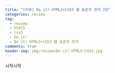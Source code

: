```yaml
---  
title: "[리뷰] Do it! HTML5+CSS3 웹 표준의 정석 2판"  
categories: review  
tag:
  - review
  - html5
  - css3
  - Do it!
  - Do it! HTML5+CSS3 웹 표준의 정석
comments: true  
header-img: img/review/Do-it!-HTML5-CSS3.jpg
---  
```


시작시작